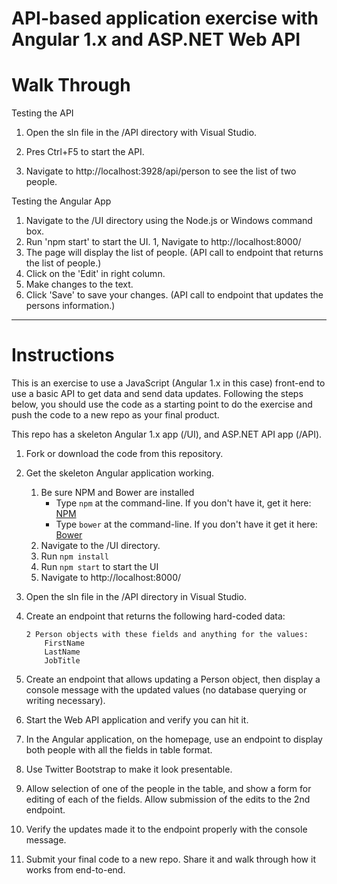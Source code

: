 

# API-based application exercise with Angular 1.x and ASP.NET Web API 

# Walk Through

Testing the API
1. Open the sln file in the /API directory with Visual Studio.

1. Pres Ctrl+F5 to start the API.
1. Navigate to http://localhost:3928/api/person to see the list of two people.

Testing the Angular App
1. Navigate to the /UI directory using the Node.js or Windows command box.
1. Run 'npm start' to start the UI.
1, Navigate to http://localhost:8000/
1. The page will display the list of people. (API call to endpoint that returns the list of people.)
1. Click on the 'Edit' in right column.
1. Make changes to the text.
1. Click 'Save' to save your changes. (API call to endpoint that updates the persons information.)

----------------------------------------------------------------------------------------------------------------------------

# Instructions

This is an exercise to use a JavaScript (Angular 1.x in this case) front-end to use a basic API to get data and send data updates. Following the steps below, you should use the code as a starting point to do the exercise and push the code to a new repo as your final product.

This repo has a skeleton Angular 1.x app (/UI), and ASP.NET API app (/API). 

1. Fork or download the code from this repository.
1. Get the skeleton Angular application working.
    1. Be sure NPM and Bower are installed
        * Type `npm` at the command-line. If you don't have it, get it here: [NPM](https://www.npmjs.org/)
        * Type `bower` at the command-line. If you don't have it get it here: [Bower](http://bower.io/)
    1. Navigate to the /UI directory.
    1. Run `npm install`
    1. Run `npm start` to start the UI 
    1. Navigate to http://localhost:8000/

1. Open the sln file in the /API directory in Visual Studio. 
1. Create an endpoint that returns the following hard-coded data:

    ```
    2 Person objects with these fields and anything for the values:
        FirstName
        LastName
        JobTitle
    ```
1. Create an endpoint that allows updating a Person object, then display a console message with the updated values (no database querying or writing necessary).
1. Start the Web API application and verify you can hit it. 
1. In the Angular application, on the homepage, use an endpoint to display both people with all the fields in table format. 
1. Use Twitter Bootstrap to make it look presentable.
1. Allow selection of one of the people in the table, and show a form for editing of each of the fields. Allow submission of the edits to the 2nd endpoint. 
1. Verify the updates made it to the endpoint properly with the console message.  
1. Submit your final code to a new repo. Share it and walk through how it works from end-to-end.
